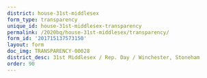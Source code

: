 ```yaml
---
district: house-31st-middlesex
form_type: transparency
unique_id: house-31st-middlesex-transparency
permalink: /2020bq/house-31st-middlesex/transparency/
form_id: '201715137573150'
layout: form
doc_img: TRANSPARENCY-00028
district_desc: 31st Middlesex / Rep. Day / Winchester, Stoneham
order: 90
---
```

